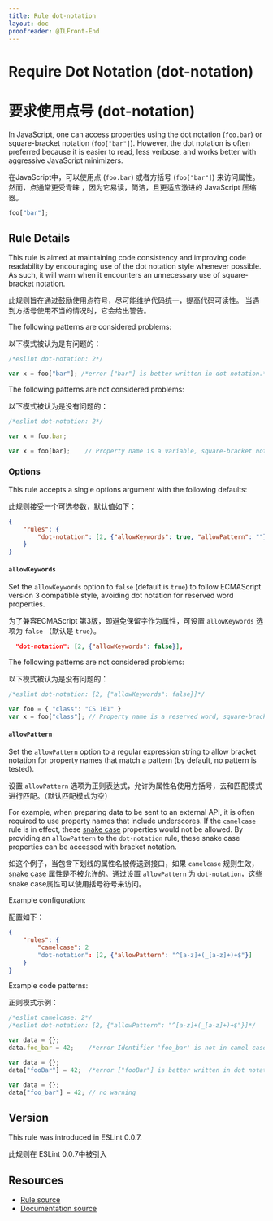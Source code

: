 ```yaml
---
title: Rule dot-notation
layout: doc
proofreader: @ILFront-End
---
```

<!-- Note: No pull requests accepted for this file. See README.md in the root directory for details. -->
# Require Dot Notation (dot-notation)

# 要求使用点号 (dot-notation)

In JavaScript, one can access properties using the dot notation (`foo.bar`) or square-bracket notation (`foo["bar"]`). However, the dot notation is often preferred because it is easier to read, less verbose, and works better with aggressive JavaScript minimizers.

在JavaScript中，可以使用点 (`foo.bar`) 或者方括号 (`foo["bar"]`) 来访问属性。然而，点通常更受青睐
，因为它易读，简洁，且更适应激进的 JavaScript 压缩器。

```js
foo["bar"];
```

## Rule Details

This rule is aimed at maintaining code consistency and improving code readability by encouraging use of the dot notation style whenever possible. As such, it will warn when it encounters an unnecessary use of square-bracket notation.

此规则旨在通过鼓励使用点符号，尽可能维护代码统一，提高代码可读性。
当遇到方括号使用不当的情况时，它会给出警告。


The following patterns are considered problems:

以下模式被认为是有问题的：

```js
/*eslint dot-notation: 2*/

var x = foo["bar"]; /*error ["bar"] is better written in dot notation.*/
```

The following patterns are not considered problems:

以下模式被认为是没有问题的：

```js
/*eslint dot-notation: 2*/

var x = foo.bar;

var x = foo[bar];    // Property name is a variable, square-bracket notation required
```

### Options

This rule accepts a single options argument with the following defaults:

此规则接受一个可选参数，默认值如下：

```json
{
    "rules": {
        "dot-notation": [2, {"allowKeywords": true, "allowPattern": ""}]
    }
}
```

#### `allowKeywords`

Set the `allowKeywords` option to `false` (default is `true`) to follow ECMAScript version 3 compatible style, avoiding dot notation for reserved word properties.

为了兼容ECMAScript 第3版，即避免保留字作为属性，可设置 `allowKeywords` 选项为 `false` （默认是 `true`）。

```json
  "dot-notation": [2, {"allowKeywords": false}],
```

The following patterns are not considered problems:

以下模式被认为是没有问题的：


```js
/*eslint dot-notation: [2, {"allowKeywords": false}]*/

var foo = { "class": "CS 101" }
var x = foo["class"]; // Property name is a reserved word, square-bracket notation required
```

#### `allowPattern`

Set the `allowPattern` option to a regular expression string to allow bracket notation for property names that match a pattern (by default, no pattern is tested).

设置 `allowPattern` 选项为正则表达式，允许为属性名使用方括号，去和匹配模式进行匹配。（默认匹配模式为空）


For example, when preparing data to be sent to an external API, it is often required to use property names that include underscores.  If the `camelcase` rule is in effect, these [snake case](http://en.wikipedia.org/wiki/Snake_case) properties would not be allowed.  By providing an `allowPattern` to the `dot-notation` rule, these snake case properties can be accessed with bracket notation.

如这个例子，当包含下划线的属性名被传送到接口，如果 `camelcase` 规则生效，[snake case](http://en.wikipedia.org/wiki/Snake_case) 属性是不被允许的。通过设置 `allowPattern` 为 `dot-notation`，这些snake case属性可以使用括号符号来访问。

Example configuration:

配置如下：

```json
{
    "rules": {
        "camelcase": 2
        "dot-notation": [2, {"allowPattern": "^[a-z]+(_[a-z]+)+$"}]
    }
}
```

Example code patterns:

正则模式示例：

```js
/*eslint camelcase: 2*/
/*eslint dot-notation: [2, {"allowPattern": "^[a-z]+(_[a-z]+)+$"}]*/

var data = {};
data.foo_bar = 42;    /*error Identifier 'foo_bar' is not in camel case.*/

var data = {};
data["fooBar"] = 42;  /*error ["fooBar"] is better written in dot notation.*/

var data = {};
data["foo_bar"] = 42; // no warning
```

## Version

This rule was introduced in ESLint 0.0.7.

此规则在 ESLint 0.0.7中被引入

## Resources

* [Rule source](https://github.com/eslint/eslint/tree/master/lib/rules/dot-notation.js)
* [Documentation source](https://github.com/eslint/eslint/tree/master/docs/rules/dot-notation.md)

